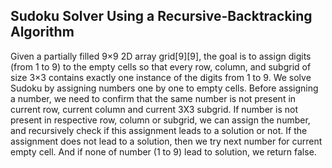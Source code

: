 ## Sudoku Solver Using a Recursive-Backtracking Algorithm
Given a partially filled 9×9 2D array grid[9][9], the goal is to assign digits (from 1 to 9) to the empty cells so that every row, column, and subgrid of size 3×3 contains exactly one instance of the digits from 1 to 9. We solve Sudoku by assigning numbers one by one to empty cells. Before assigning a number, we need to confirm that the same number is not present in current row, current column and current 3X3 subgrid. If number is not present in respective row, column or subgrid, we can assign the number, and recursively check if this assignment leads to a solution or not. If the assignment does not lead to a solution, then we try next number for current empty cell. And if none of number (1 to 9) lead to solution, we return false. 

